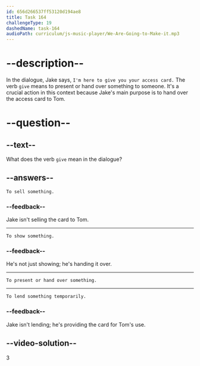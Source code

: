 ```yaml
---
id: 656d266537ff53120d194ae8
title: Task 164
challengeType: 19
dashedName: task-164
audioPath: curriculum/js-music-player/We-Are-Going-to-Make-it.mp3
---
```


# --description--

In the dialogue, Jake says, `I'm here to give you your access card.` The verb `give` means to present or hand over something to someone. It's a crucial action in this context because Jake's main purpose is to hand over the access card to Tom.

# --question--

## --text--

What does the verb `give` mean in the dialogue?

## --answers--

`To sell something.`

### --feedback--

Jake isn't selling the card to Tom.

---

`To show something.`

### --feedback--

He's not just showing; he's handing it over.

---

`To present or hand over something.`

---

`To lend something temporarily.`

### --feedback--

Jake isn't lending; he's providing the card for Tom's use.

## --video-solution--

3
